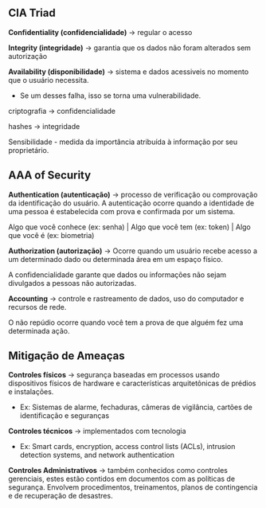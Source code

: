
## CIA Triad

**Confidentiality (confidencialidade)** -> regular o acesso

**Integrity (integridade)** -> garantia que os dados não foram alterados sem autorização

**Availability (disponibilidade)** -> sistema e dados acessiveis no momento que o usuário necessita.

- Se um desses falha, isso se torna uma vulnerabilidade.

criptografia -> confidencialidade

hashes -> integridade

Sensibilidade - medida da importância atribuída à informação por seu proprietário.



## AAA of Security

**Authentication (autenticação)** -> processo de verificação ou comprovação da identificação do usuário. A autenticação ocorre quando a identidade de uma pessoa é estabelecida com prova e confirmada por um sistema.

Algo que você conhece (ex: senha) | Algo que você tem (ex: token) | Algo que você é (ex: biometria)

**Authorization (autorização)** -> Ocorre quando um usuário recebe acesso a um determinado dado ou determinada área em um espaço físico. 

A confidencialidade garante que dados ou informações não sejam divulgados a pessoas não autorizadas.

**Accounting** -> controle e rastreamento de dados, uso do computador e recursos de rede.

O não repúdio ocorre quando você tem a prova de que alguém fez uma determinada ação.


## Mitigação de Ameaças

**Controles físicos** -> segurança baseadas em processos usando dispositivos físicos de hardware e características arquitetônicas de prédios e instalações.
- Ex: Sistemas de alarme, fechaduras, câmeras de vigilância, cartões de identificação e
seguranças

**Controles técnicos** -> implementados com tecnologia
- Ex: Smart cards, encryption, access control lists (ACLs), intrusion detection systems, and network authentication

**Controles Administrativos** -> também conhecidos como controles gerenciais, estes estão contidos em documentos com as políticas de segurança. Envolvem procedimentos, treinamentos, planos de contingencia e de recuperação de desastres.
